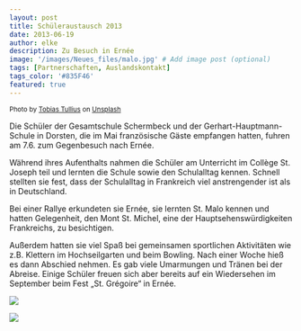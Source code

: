 ```yaml
---
layout: post
title: Schüleraustausch 2013
date: 2013-06-19
author: elke
description: Zu Besuch in Ernée
image: '/images/Neues_files/malo.jpg' # Add image post (optional)
tags: [Partnerschaften, Auslandskontakt]
tags_color: '#835F46'
featured: true
---
```

<small>Photo by <a href="https://unsplash.com/@tobiastu?utm_content=creditCopyText&utm_medium=referral&utm_source=unsplash">Tobias Tullius</a> on <a href="https://unsplash.com/photos/white-castle-front-of-trees-at-daytime-uSQPYNvanKA?utm_content=creditCopyText&utm_medium=referral&utm_source=unsplash">Unsplash</a></small>
  

Die Schüler der Gesamtschule Schermbeck und der Gerhart-Hauptmann-Schule in Dorsten, die im Mai französische Gäste empfangen hatten, fuhren am 7.6. zum Gegenbesuch nach Ernée.

Während ihres Aufenthalts nahmen die Schüler am Unterricht im Collège St. Joseph teil und lernten die Schule sowie den Schulalltag kennen. Schnell stellten sie fest, dass der Schulalltag in Frankreich viel anstrengender ist als in Deutschland.

Bei einer Rallye erkundeten sie Ernée, sie lernten St. Malo kennen und hatten Gelegenheit, den Mont St. Michel, eine der Hauptsehenswürdigkeiten Frankreichs, zu besichtigen.

Außerdem hatten sie viel Spaß bei gemeinsamen sportlichen Aktivitäten wie z.B. Klettern im Hochseilgarten und beim Bowling.
Nach einer Woche hieß es dann Abschied nehmen. Es gab viele Umarmungen und Tränen bei der Abreise.
Einige Schüler freuen sich aber bereits  auf ein Wiedersehen im September beim Fest „St. Grégoire“ in Ernée.

<img src="{{site.baseurl}}/images/Neues_files/Frankreichaustausch2013.jpeg"><br>

<img src="{{site.baseurl}}/images/Neues_files/Frankreichaustausch2013-2.jpeg"><br>